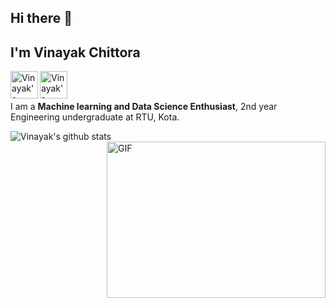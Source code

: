 
## Hi there 👋
## I'm **Vinayak Chittora**



<a href="https://www.linkedin.com/in/vinayak-chittora/">
  <img align="left" alt="Vinayak's LinkdeIn" width="44px" src="https://cdn.jsdelivr.net/npm/simple-icons@v3/icons/linkedin.svg" />
</a>
<a href="https://www.kaggle.com/vinayakchittora/account">
  <img align="left" alt="Vinayak's Kaggle" width="44px" src="https://cdn.jsdelivr.net/npm/simple-icons@3.1.0/icons/kaggle.svg" />
</a>
<br />
<br />
<p></p>

I am a **Machine learning and Data Science Enthusiast**, 2nd year Engineering undergraduate at RTU, Kota.

![Vinayak's github stats](https://github-readme-stats.vercel.app/api?username=Vinayak409&show_icons=true&hide_border=true&card_width='500')
<img align="right" height="250" width="350" alt="GIF" src="https://remakelearning.org/wp-content/uploads/2020/01/122.gif" />
